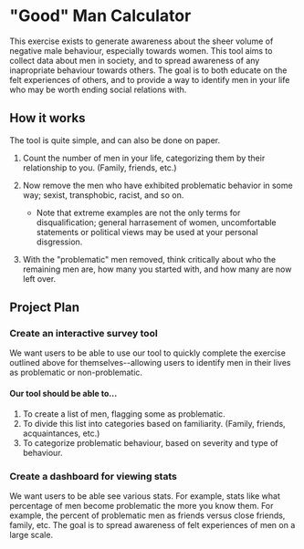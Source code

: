 # "Good" Man Calculator
This exercise exists to generate awareness about the sheer volume of negative male behaviour, especially towards women. This tool aims to collect data about men in society, and to spread awareness of any inapropriate behaviour towards others. 
The goal is to both educate on the felt experiences of others, and to provide a way to identify men in your life who may be worth ending social relations with.

## How it works
The tool is quite simple, and can also be done on paper.
1. Count the number of men in your life, categorizing them by their relationship to you. (Family, friends, etc.)
   
3. Now remove the men who have exhibited problematic behavior in some way; sexist, transphobic, racist, and so on.
   * Note that extreme examples are not the only terms for disqualification; general harrasement of women, uncomfortable statements or political views may be used at your personal disgression.
     
4. With the "problematic" men removed, think critically about who the remaining men are, how many you started with, and how many are now left over.

## Project Plan
### Create an interactive survey tool
We want users to be able to use our tool to quickly complete the exercise outlined above for themselves--allowing users to identify men in their lives as problematic or non-problematic.
#### Our tool should be able to...
1. To create a list of men, flagging some as problematic.
2. To divide this list into categories based on familiarity. (Family, friends, acquaintances, etc.)
3. To categorize problematic behaviour, based on severity and type of behaviour.
### Create a dashboard for viewing stats
We want users to be able see various stats. For example, stats like what percentage of men become problematic the more you know them. For example, the percent of problematic men as friends versus close friends, family, etc.
The goal is to spread awareness of felt experiences of men on a large scale.
